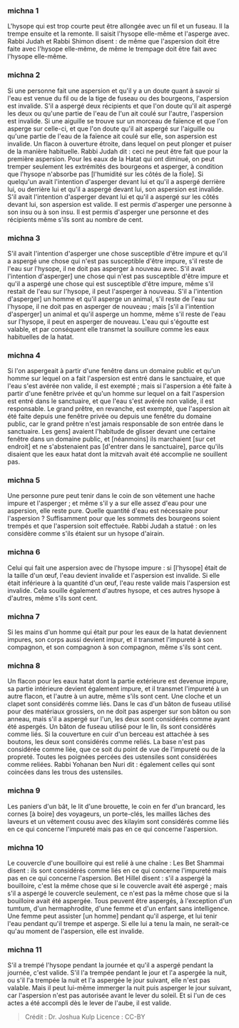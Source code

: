 
### michna 1
L'hysope qui est trop courte peut être allongée avec un fil et un fuseau. Il la trempe ensuite et la remonte. Il saisit l'hysope elle-même et l'asperge avec. Rabbi Judah et Rabbi Shimon disent : de même que l'aspersion doit être faite avec l'hysope elle-même, de même le trempage doit être fait avec l'hysope elle-même.

### michna 2
Si une personne fait une aspersion et qu'il y a un doute quant à savoir si l'eau est venue du fil ou de la tige de fuseau ou des bourgeons, l'aspersion est invalide. S'il a aspergé deux récipients et que l'on doute qu'il ait aspergé les deux ou qu'une partie de l'eau de l'un ait coulé sur l'autre, l'aspersion est invalide. Si une aiguille se trouve sur un morceau de faïence et que l'on asperge sur celle-ci, et que l'on doute qu'il ait aspergé sur l'aiguille ou qu'une partie de l'eau de la faïence ait coulé sur elle, son aspersion est invalide. Un flacon à ouverture étroite, dans lequel on peut plonger et puiser de la manière habituelle. Rabbi Judah dit : ceci ne peut être fait que pour la première aspersion. Pour les eaux de la Hatat qui ont diminué, on peut tremper seulement les extrémités des bourgeons et asperger, à condition que l'hysope n'absorbe pas [l'humidité sur les côtés de la fiole]. Si quelqu'un avait l'intention d'asperger devant lui et qu'il a aspergé derrière lui, ou derrière lui et qu'il a aspergé devant lui, son aspersion est invalide. S'il avait l'intention d'asperger devant lui et qu'il a aspergé sur les côtés devant lui, son aspersion est valide. Il est permis d'asperger une personne à son insu ou à son insu. Il est permis d'asperger une personne et des récipients même s'ils sont au nombre de cent.

### michna 3
S'il avait l'intention d'asperger une chose susceptible d'être impure et qu'il a aspergé une chose qui n'est pas susceptible d'être impure, s'il reste de l'eau sur l'hysope, il ne doit pas asperger à nouveau avec. S'il avait l'intention d'asperger] une chose qui n'est pas susceptible d'être impure et qu'il a aspergé une chose qui est susceptible d'être impure, même s'il restait de l'eau sur l'hysope, il peut l'asperger à nouveau. S'il a l'intention d'asperger] un homme et qu'il asperge un animal, s'il reste de l'eau sur l'hysope, il ne doit pas en asperger de nouveau ; mais [s'il a l'intention d'asperger] un animal et qu'il asperge un homme, même s'il reste de l'eau sur l'hysope, il peut en asperger de nouveau. L'eau qui s'égoutte est valable, et par conséquent elle transmet la souillure comme les eaux habituelles de la hatat.

### michna 4
Si l'on aspergeait à partir d'une fenêtre dans un domaine public et qu'un homme sur lequel on a fait l'aspersion est entré dans le sanctuaire, et que l'eau s'est avérée non valide, il est exempté ; mais si l'aspersion a été faite à partir d'une fenêtre privée et qu'un homme sur lequel on a fait l'aspersion est entré dans le sanctuaire, et que l'eau s'est avérée non valide, il est responsable. Le grand prêtre, en revanche, est exempté, que l'aspersion ait été faite depuis une fenêtre privée ou depuis une fenêtre du domaine public, car le grand prêtre n'est jamais responsable de son entrée dans le sanctuaire. Les gens] avaient l'habitude de glisser devant une certaine fenêtre dans un domaine public, et [néanmoins] ils marchaient [sur cet endroit] et ne s'abstenaient pas [d'entrer dans le sanctuaire], parce qu'ils disaient que les eaux hatat dont la mitzvah avait été accomplie ne souillent pas.

### michna 5
Une personne pure peut tenir dans le coin de son vêtement une hache impure et l'asperger ; et même s'il y a sur elle assez d'eau pour une aspersion, elle reste pure. Quelle quantité d'eau est nécessaire pour l'aspersion ? Suffisamment pour que les sommets des bourgeons soient trempés et que l'aspersion soit effectuée. Rabbi Judah a statué : on les considère comme s'ils étaient sur un hysope d'airain.

### michna 6
Celui qui fait une aspersion avec de l'hysope impure : si [l'hysope] était de la taille d'un œuf, l'eau devient invalide et l'aspersion est invalide. Si elle était inférieure à la quantité d'un œuf, l'eau reste valide mais l'aspersion est invalide. Cela souille également d'autres hysope, et ces autres hysope à d'autres, même s'ils sont cent.

### michna 7
Si les mains d'un homme qui était pur pour les eaux de la hatat deviennent impures, son corps aussi devient impur, et il transmet l'impureté à son compagnon, et son compagnon à son compagnon, même s'ils sont cent.

### michna 8
Un flacon pour les eaux hatat dont la partie extérieure est devenue impure, sa partie intérieure devient également impure, et il transmet l'impureté à un autre flacon, et l'autre à un autre, même s'ils sont cent. Une cloche et un clapet sont considérés comme liés. Dans le cas d'un bâton de fuseau utilisé pour des matériaux grossiers, on ne doit pas asperger sur son bâton ou son anneau, mais s'il a aspergé sur l'un, les deux sont considérés comme ayant été aspergés. Un bâton de fuseau utilisé pour le lin, ils sont considérés comme liés. Si la couverture en cuir d'un berceau est attachée à ses boutons, les deux sont considérés comme reliés. La base n'est pas considérée comme liée, que ce soit du point de vue de l'impureté ou de la propreté. Toutes les poignées percées des ustensiles sont considérées comme reliées. Rabbi Yohanan ben Nuri dit : également celles qui sont coincées dans les trous des ustensiles.

### michna 9
Les paniers d'un bât, le lit d'une brouette, le coin en fer d'un brancard, les cornes [à boire] des voyageurs, un porte-clés, les mailles lâches des laveurs et un vêtement cousu avec des kilayim sont considérés comme liés en ce qui concerne l'impureté mais pas en ce qui concerne l'aspersion.

### michna 10
Le couvercle d'une bouilloire qui est relié à une chaîne : Les Bet Shammai disent : ils sont considérés comme liés en ce qui concerne l'impureté mais pas en ce qui concerne l'aspersion. Bet Hillel disent : s'il a aspergé la bouilloire, c'est la même chose que si le couvercle avait été aspergé ; mais s'il a aspergé le couvercle seulement, ce n'est pas la même chose que si la bouilloire avait été aspergée. Tous peuvent être aspergés, à l'exception d'un tumtum, d'un hermaphrodite, d'une femme et d'un enfant sans intelligence. Une femme peut assister [un homme] pendant qu'il asperge, et lui tenir l'eau pendant qu'il trempe et asperge. Si elle lui a tenu la main, ne serait-ce qu'au moment de l'aspersion, elle est invalide.

### michna 11
S'il a trempé l'hysope pendant la journée et qu'il a aspergé pendant la journée, c'est valide. S'il l'a trempée pendant le jour et l'a aspergée la nuit, ou s'il l'a trempée la nuit et l'a aspergée le jour suivant, elle n'est pas valable. Mais il peut lui-même immerger la nuit puis asperger le jour suivant, car l'aspersion n'est pas autorisée avant le lever du soleil. Et si l'un de ces actes a été accompli dès le lever de l'aube, il est valide.

>Crédit : Dr. Joshua Kulp
>Licence : CC-BY